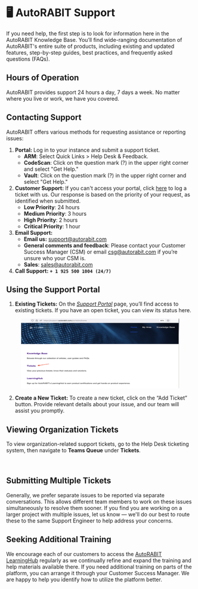 # 🖥️ AutoRABIT Support

If you need help, the first step is to look for information here in the AutoRABIT Knowledge Base. You’ll find wide-ranging documentation of AutoRABIT's entire suite of products, including existing and updated features, step-by-step guides, best practices, and frequently asked questions (FAQs).

## Hours of Operation <a href="#hours-of-operation-and-communication-channels" id="hours-of-operation-and-communication-channels"></a>

AutoRABIT provides support 24 hours a day, 7 days a week. No matter where you live or work, we have you covered.

## Contacting Support <a href="#contacting-the-arm-support-team" id="contacting-the-arm-support-team"></a>

AutoRABIT offers various methods for requesting assistance or reporting issues:

1. **Portal:** Log in to your instance and submit a support ticket.
   * **ARM**: Select Quick Links > Help Desk & Feedback.
   * **CodeScan**: Click on the question mark (?) in the upper right corner and select "Get Help."
   * **Vault**: Click on the question mark (?) in the upper right corner and select "Get Help."
2. **Customer Support:** If you can't access your portal, click [here](https://support.autorabit.com/portal/en/newticket) to log a ticket with us. Our response is based on the priority of your request, as identified when submitted.&#x20;
   * **Low Priority**: 24 hours
   * **Medium Priority**: 3 hours
   * **High Priority**: 2 hours
   * **Critical Priority**: 1 hour
3. **Email Support:**
   * **Email us:** [support@autorabit.com](mailto:support@autorabit.com)
   * **General comments and feedback**: Please contact your Customer Success Manager (CSM) or email [csg@autorabit.com](mailto:csg@autorabit.com) if you’re unsure who your CSM is.
   * **Sales**: [sales@autorabit.com](mailto:sales@autorabit.com)
4. **Call Support:** **`+ 1 925 500 1004 (24/7)`**

## Using the Support Portal

1. **Existing Tickets:** On the [_Support Portal_](https://support.autorabit.com/portal/en/home) page, you’ll find access to existing tickets. If you have an open ticket, you can view its status here.

<figure><img src="../.gitbook/assets/image (34) (1) (1) (1) (1) (1) (1) (1) (1) (1) (1) (1) (1) (1) (1) (1) (1).png" alt=""><figcaption></figcaption></figure>

2. **Create a New Ticket:** To create a new ticket, click on the “Add Ticket” button. Provide relevant details about your issue, and our team will assist you promptly.&#x20;

## **Viewing Organization Tickets** <a href="#how-can-i-view-my-organizationrelated-support-tickets-in-autorabit" id="how-can-i-view-my-organizationrelated-support-tickets-in-autorabit"></a>

To view organization-related support tickets, go to the Help Desk ticketing system, then navigate to **Teams Queue** under **Tickets**.

<figure><img src="https://cdn.document360.io/8711f4e7-c040-4616-aac9-d947f87e4619/Images/Documentation/image-VT7TJLCO.png" alt=""><figcaption></figcaption></figure>

## **Submitting Multiple Tickets**

Generally, we prefer separate issues to be reported via separate conversations. This allows different team members to work on these issues simultaneously to resolve them sooner. If you find you are working on a larger project with multiple issues, let us know — we'll do our best to route these to the same Support Engineer to help address your concerns.

## **Seeking Additional Training**

We encourage each of our customers to access the [AutoRABIT LearningHub](https://learninghub.autorabit.com/s/) regularly as we continually refine and expand the training and help materials available there. If you need additional training on parts of the platform, you can arrange it through your Customer Success Manager. We are happy to help you identify how to utilize the platform better.
